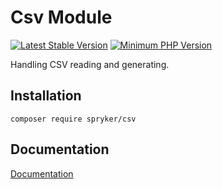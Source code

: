 # Csv Module
[![Latest Stable Version](https://poser.pugx.org/spryker/csv/v/stable.svg)](https://packagist.org/packages/spryker/csv)
[![Minimum PHP Version](https://img.shields.io/badge/php-%3E%3D%208.0-8892BF.svg)](https://php.net/)

Handling CSV reading and generating.

## Installation

```
composer require spryker/csv
```

## Documentation

[Documentation](https://spryker.github.io)
